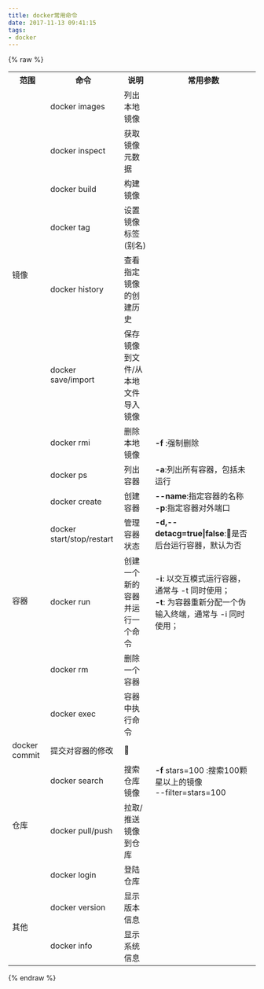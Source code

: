 ```yaml
---
title: docker常用命令
date: 2017-11-13 09:41:15
tags:
- docker
---
```

{% raw %}
<table>
    <tr>
        <th>范围</th>
        <th>命令</th>
        <th>说明</th>
        <th>常用参数</th>
    </tr>
    <tr>
        <td rowspan=7>镜像</td>
        <td>docker images</td>
        <td>列出本地镜像</td>
        <td></td>
    </tr>
    <tr>
        <td>docker inspect</td>
        <td>获取镜像元数据</td>
        <td></td>
    </tr>
    <tr>
        <td>docker build</td>
        <td>构建镜像</td>
        <td></td>
    </tr>
    <tr>
        <td>docker tag</td>
        <td>设置镜像标签(别名)</td>
        <td></td>
    </tr>
    <tr>
        <td>docker history</td>
        <td>查看指定镜像的创建历史</td>
        <td></td>
    </tr>
    <tr>
        <td>docker save/import </td>
        <td>保存镜像到文件/从本地文件导入镜像</td>
        <td></td>
    </tr>
    <tr>
        <td>docker rmi</td>
        <td>删除本地镜像</td>
        <td><b>-f</b> :强制删除</td>
    </tr>
    <tr>
        <td rowspan=6>容器</td>
        <td>docker ps</td>
        <td>列出容器</td>
        <td><b>-a</b>:列出所有容器，包括未运行</td>
    </tr>
    <tr>
        <td>docker create</td>
        <td>创建容器</td>
        <td>
            <b>--name</b>:指定容器的名称<br>
            <b>-p</b>:指定容器对外端口
        </td>
    </tr>
    <tr>
        <td>docker start/stop/restart</td>
        <td>管理容器状态</td>
        <td>
            <b>-d,--detacg=true|false</b>:是否后台运行容器，默认为否
        </td>
    </tr>
    <tr>
        <td>docker run</td>
        <td>创建一个新的容器并运行一个命令</td>
        <td>
            <b>-i</b>: 以交互模式运行容器，通常与 -t 同时使用；<br>
            <b>-t</b>: 为容器重新分配一个伪输入终端，通常与 -i 同时使用；
        </td>
    </tr>
    <tr>
        <td>docker rm</td>
        <td>删除一个容器</td>
        <td></td>
    </tr>
    <tr>
        <td>docker exec</td>
        <td>容器中执行命令</td>
        <td></td>
    </tr>
    <tr>
        <td>docker commit</td>
        <td>提交对容器的修改</td>
        <td></td>
    </tr>
    <tr>
        <td rowspan=3>仓库</td>
        <td>docker search</td>
        <td>搜索仓库镜像</td>
        <td><b>-f</b> stars=100 :搜索100颗星以上的镜像<br>
            --filter=stars=100
        </td>
    </tr>
    <tr>
        <td>docker pull/push</td>
        <td>拉取/推送镜像到仓库</td>
        <td></td>
    </tr>
    <tr>
        <td>docker login</td>
        <td>登陆仓库</td>
        <td></td>
    </tr>
    <tr>
        <td rowspan=2>其他</td>
        <td>docker version</td>
        <td>显示版本信息</td>
        <td></td>
    </tr>
    <tr>
        <td>docker info</td>
        <td>显示系统信息</td>
        <td></td>
    </tr>
</table>
{% endraw %}